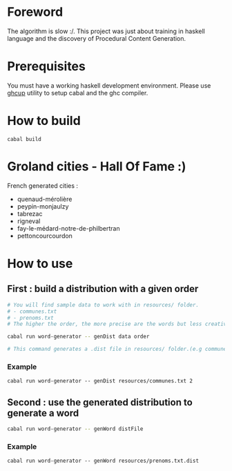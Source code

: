 # Foreword

The algorithm is slow :/. This project was just about training in haskell language and the discovery of Procedural Content Generation.

# Prerequisites

You must have a working haskell development environment. Please use [ghcup](https://www.haskell.org/ghcup/) utility to setup cabal and the ghc compiler.

# How to build

    cabal build

# Groland cities - Hall Of Fame :)

French generated cities :

- quenaud-mérolière
- peypin-monjaulzy
- tabrezac
- rigneval
- fay-le-médard-notre-de-philbertran
- pettoncourcourdon

# How to use

## First : build a distribution with a given order

```bash
# You will find sample data to work with in resources/ folder.
# - communes.txt
# - prenoms.txt
# The higher the order, the more precise are the words but less creative they are.

cabal run word-generator -- genDist data order

# This command generates a .dist file in resources/ folder.(e.g communes.txt.dist)
```

### Example

    cabal run word-generator -- genDist resources/communes.txt 2

## Second : use the generated distribution to generate a word

```bash
cabal run word-generator -- genWord distFile
```

### Example 

    cabal run word-generator -- genWord resources/prenoms.txt.dist

